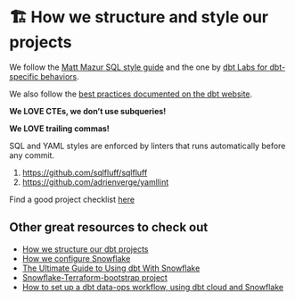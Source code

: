 # 🏗️ How we structure and style our projects

We follow the [Matt Mazur SQL style guide](https://github.com/mattm/sql-style-guide) and the one by [dbt Labs for dbt-specific behaviors](https://github.com/dbt-labs/corp/blob/main/dbt_style_guide.md).

We also follow the [best practices documented on the dbt website](https://docs.getdbt.com/docs/guides/best-practices/).

**We LOVE CTEs, we don’t use subqueries!**

**We LOVE trailing commas!**

SQL and YAML styles are enforced by linters that runs automatically before any commit.

1. https://github.com/sqlfluff/sqlfluff
2. https://github.com/adrienverge/yamllint

Find a good project checklist [here](https://discourse.getdbt.com/t/your-essential-dbt-project-checklist/1377)

## Other great resources to check out

- [How we structure our dbt projects](https://discourse.getdbt.com/t/how-we-structure-our-dbt-projects/355)
- [How we configure Snowflake](https://blog.getdbt.com/how-we-configure-snowflake/)
- [The Ultimate Guide to Using dbt With Snowflake](https://medium.com/geekculture/the-ultimate-guide-to-using-dbt-with-snowflake-2d4bfc37b2fc)
- [Snowflake-Terraform-bootstrap project](https://github.com/Hiflylabs/snowflake-terraform-boostrap)
- [How to set up a dbt data-ops workflow, using dbt cloud and Snowflake](https://www.startdataengineering.com/post/cicd-dbt/)
